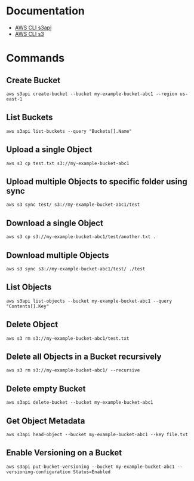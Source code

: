 # Documentation
- [AWS CLI s3api](https://docs.aws.amazon.com/cli/latest/reference/s3api/)
- [AWS CLI s3](https://docs.aws.amazon.com/cli/latest/reference/s3/)

# Commands

## Create Bucket

```
aws s3api create-bucket --bucket my-example-bucket-abc1 --region us-east-1
```

## List Buckets

```
aws s3api list-buckets --query "Buckets[].Name"
```

## Upload a single Object

```
aws s3 cp test.txt s3://my-example-bucket-abc1
```

## Upload multiple Objects to specific folder using sync

```
aws s3 sync test/ s3://my-example-bucket-abc1/test
```

## Download a single Object

```
aws s3 cp s3://my-example-bucket-abc1/test/another.txt .
```

## Download multiple Objects

```
aws s3 sync s3://my-example-bucket-abc1/test/ ./test 
```

## List Objects

```
aws s3api list-objects --bucket my-example-bucket-abc1 --query "Contents[].Key"
```

## Delete Object

```
aws s3 rm s3://my-example-bucket-abc1/test.txt
```

## Delete all Objects in a Bucket recursively
```
aws s3 rm s3://my-example-bucket-abc1/ --recursive
```

## Delete empty Bucket

```
aws s3api delete-bucket --bucket my-example-bucket-abc1
```

## Get Object Metadata

```
aws s3api head-object --bucket my-example-bucket-abc1 --key file.txt
```

## Enable Versioning on a Bucket

```
aws s3api put-bucket-versioning --bucket my-example-bucket-abc1 --versioning-configuration Status=Enabled
```
